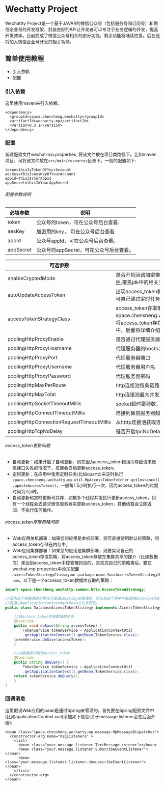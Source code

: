 # Wechatty Project

Wechattty Project是一个基于JAVAR的微信公众号（包括服务号和订阅号）和微信企业号的开发框架，封装良好的API让开发者可以专注于业务逻辑的开发，提高开发效率。目前完成了微信公众号相关的部分功能，剩余功能将陆续完善，后在还将加入微信企业号开发的相关功能。

## 简单使用教程

* 引入依赖
* 配置

### 引入依赖

这里使用maven来引入依赖。
```
<dependency>
  <groupId>space.chensheng.wechatty</groupId>
  <artifactId>wechatty-mp</artifactId>
  <version>0.0.1</version>
</dependency>

```

### 配置

新建配置文件wechat-mp.properties, 将该文件放在项目类路径下。比如maven项目，可将该文件放在`src/main/resources`目录下。一般的配置如下:
```
token=thisIsTokenOfYourAccount
aesKey=thisIsAesKeyOfYourAccount
appId=thisIsYourAppId
appSecret=thisIdYourAppSecret
```

###### 配置参数说明

必填参数|说明
-----|-----
token|公众号的token，可在公众号后台查看.
aesKey|加密用的key， 可在公众号后台查看.
appId|公众号appId，可在公众号后台查看。
appSecret|公众号的appSecret，可在公众号后台查看。

可选参数|说明
-----|-----
enableCryptedMode|是否开启回调加密模式，默认true。如果开启则要下载[JCE无限制权限策略文件](http://www.oracle.com/technetwork/java/javase/downloads/jce-7-download-432124.html),覆盖jdk中的相关文件，具体可查看[微信常见错误举例](https://open.weixin.qq.com/cgi-bin/showdocument?action=dir_list&t=resource/res_list&verify=1&id=open1419318482&lang=zh_CN)。
autoUpdateAccessToken|出现access_token相关错误时是否自动更新access_token，默认false，应用可自己通过定时任务来更新，后面将详细介绍。
accessTokenStrategyClass|access_token存取策略，默认是space.chensheng.wechatty.common.http.MemoryAccessTokenStrategy，将access_token存在内存中，应用可实现自己的存取策略，比如存在数据库中，后面将详细介绍。
poolingHttpProxyEnable|是否通过代理服务器给微信服务器必请求，默认false
poolingHttpProxyHostname|代理服务器的hostname，比如www.chensheng.space
poolingHttpProxyPort|代理服务器端口
poolingHttpProxyUsername|代理服务器用户名
poolingHttpProxyPassword|代理服务器密码
poolingHttpMaxPerRoute|http连接池每条链路最大并发连接数，默认为50
poolingHttpMaxTotal|http连接池最大并发连接数，默认200
poolingHttpSocketTimeoutMillis|socket超时毫秒数，默认10000
poolingHttpConnectTimeoutMillis|连接到微信服务器超时毫秒数，默认10000
poolingHttpConnectionRequestTimeoutMillis|从htttp连接池获取连接超时毫秒数，默认10000
poolingHttpTcpNoDelay|是否开启tpcNoDelay,默认true

###### access_token更新问题

* 自动更新：如果开启了自动更新，则在因为access_token错误而导致请求微信接口失败的情况下，框架会自动更新access_token。
* 定时更新：在应用中使用定时任务(比如quartz)来定时执行`space.chensheng.wechatty.mp.util.MpAccessTokenFetcher.getInstance().updateAccessToken()`，一般每1.5小时执行一次，因为access_token的过期时间为2小时。
* 自动更新和定时更新可共存，如果多个线程并发执行更新access_token，只有一个线程会去请求微信服务器来更新access_token，其他线程会立即返回，不执行任何操作。

###### access_token存取策略问题

* Web应用单机部署：如果您的应用是单机部署，则可直接使用默认的策略，将access_token存储在内存中。
* Web应用集群部署：如果您的应用是集群部署，则要实现自己的access_token存取策略，将access_token存放在集群共享的媒介（比如数据库）来达到access_token中控管理的目的。实现完自己的策略类后，要在wechat-mp.properties中添加配置`accessTokenStrategyClass=your.package.name.YourAccessTokenStrategyName`。以下是一个accesss_token数据库存取的策略：
```java
import space.chensheng.wechatty.common.http.AccessTokenStrategy;

//因为这个策略类的实例化不是通过Spring来管理的，所以在这个类中不能使用Autowired来注入bean，
//要通过ApplicationContext#getBean方法来获取。
public class DatabaseAccessTokenStrategy implements AccessTokenStrategy{
	
    //将access_token存到数据库中去
    @Override
    public void doSave(String accessToken) {
        TokenService tokenService = ApplicationContextUtil
	    .getApplicationContext().getBean(TokenService.class);
	tokenService.doSave(accessToken);
    }
    
    //从数据库中取出access_token
    @Override
    public String doQuery() {
        TokenService tokenService = ApplicationContextUtil
	    .getApplicationContext().getBean(TokenService.class);
	return tokenService.doQuery();
    }
}
```

### 回调消息

这里假设Web应用的bean是通过Spring来管理的。首先要在Spring配置文件中(比如applicationContext.xml)添加如下信息(关于message listener会在后面介绍):
```
<bean class="space.chensheng.wechatty.mp.message.MpMessageDispatcher">
  <constructor-arg name="msgListeners" >
    <list>
      <bean class="your.message.listener.TextMessageListener"></bean>
      <bean class="your.message.listener.SubscribeEventListener"></bean>
      <bean class="your.message.listener.listener.UnsubscribeEventListener"></bean>
    </list>
  </constructor-arg>
</bean>
```


